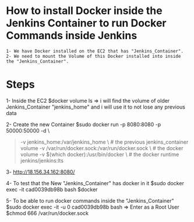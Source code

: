 

# How to install Docker inside the Jenkins Container to run Docker Commands inside Jenkins
    1- We have Docker installed on the EC2 that has "Jenkins_Container".
    2- We need to mount the Volume of this Docker installed into inside the "Jenkins_Container".

# ####################################################################################################


# Steps
1- Inside the EC2
    $docker volume ls    => i will find the volume of older Jenkins_Container "jenkins_home" and i will use it to not lose any previous data

2- Create the new Container
    $sudo docker run -p 8080:8080 -p 50000:50000 -d \
> -v jenkins_home:/var/jenkins_home \                      # the previous jenkins_container volume
> -v /var/run/docker.sock:/var/run/docker.sock \           # the docker volume
> -v $(which docker):/usr/bin/docker \                     # the docker runtime
> jenkins/jenkins:lts

3- http://18.156.34.162:8080/

4- To test that the New "Jenkins_Container" has docker in it
     $sudo docker exec -it cad0039db98b bash
     $docker

5- To be able to run docker commands inside the "Jenkins_Container"
   $sudo docker exec -it -u 0 cad0039db98b bash          => Enter as a Root User
   $chmod 666 /var/run/docker.sock